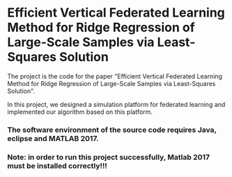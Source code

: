 
# Efficient Vertical Federated Learning Method for Ridge Regression of Large-Scale Samples via Least-Squares Solution

The project is the code for the paper "Efficient Vertical Federated Learning Method for Ridge Regression of Large-Scale Samples via Least-Squares Solution".

In this project, we designed a simulation platform for federated learning and implemented our algorithm based on this platform.

### The software environment of the source code requires Java, eclipse and MATLAB 2017.

### Note: in order to run this project successfully, Matlab 2017 must be installed correctly!!!
